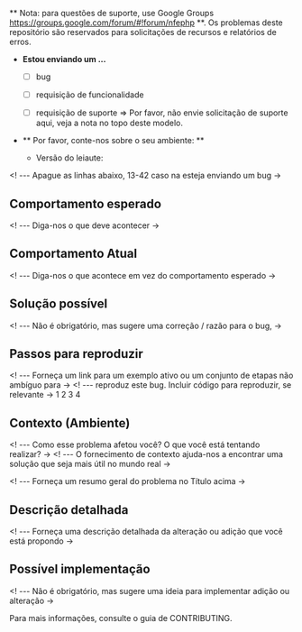** Nota: para questões de suporte, use Google Groups https://groups.google.com/forum/#!forum/nfephp **. Os problemas deste repositório são reservados para solicitações de recursos e relatórios de erros.

* **Estou enviando um ...**
  - [ ] bug
  - [ ] requisição de funcionalidade
  - [ ] requisição de suporte => Por favor, não envie solicitação de suporte aqui, veja a nota no topo deste modelo.


* ** Por favor, conte-nos sobre o seu ambiente: **

  - Versão do leiaute:

<! --- Apague as linhas abaixo, 13-42 caso na esteja enviando um bug  ->

## Comportamento esperado
<! --- Diga-nos o que deve acontecer ->

## Comportamento Atual
<! --- Diga-nos o que acontece em vez do comportamento esperado ->

## Solução possível
<! --- Não é obrigatório, mas sugere uma correção / razão para o bug, ->

## Passos para reproduzir
<! --- Forneça um link para um exemplo ativo ou um conjunto de etapas não ambíguo para ->
<! --- reproduz este bug. Incluir código para reproduzir, se relevante ->
1
2
3
4

## Contexto (Ambiente)
<! --- Como esse problema afetou você? O que você está tentando realizar? ->
<! --- O fornecimento de contexto ajuda-nos a encontrar uma solução que seja mais útil no mundo real ->

<! --- Forneça um resumo geral do problema no Título acima ->

## Descrição detalhada
<! --- Forneça uma descrição detalhada da alteração ou adição que você está propondo ->

## Possível implementação
<! --- Não é obrigatório, mas sugere uma ideia para implementar adição ou alteração ->

Para mais informações, consulte o guia de CONTRIBUTING.
